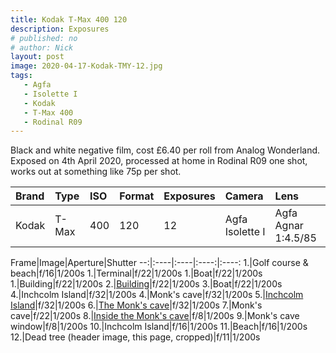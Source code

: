 ```yaml
---
title: Kodak T-Max 400 120
description: Exposures
# published: no
# author: Nick
layout: post
image: 2020-04-17-Kodak-TMY-12.jpg
tags:
   - Agfa
   - Isolette I
   - Kodak
   - T-Max 400
   - Rodinal R09
---
```

Black and white negative film, cost £6.40 per roll from Analog Wonderland. Exposed on 4th April 2020, processed at home in Rodinal R09 one shot, works out at something like 75p per shot.

Brand|Type|ISO|Format|Exposures|Camera|Lens
:----|:---|:--|:-----|:--------|:-----|:----
Kodak|T-Max|400|120|12|Agfa Isolette I|Agfa Agnar 1:4.5/85

Frame|Image|Aperture|Shutter
--:|:----|:----|:----:|:----:
1.|Golf course & beach|f/16|1/200s
1.|Terminal|f/22|1/200s
1.|Boat|f/22|1/200s
1.|Building|f/22|1/200s
2.|[Building](/2020/04/04/self-isoletting-with-Kodak-T-Max-400.html)|f/22|1/200s
3.|Boat|f/22|1/200s
4.|Inchcolm Island|f/32|1/200s
4.|Monk's cave|f/32|1/200s
5.|[Inchcolm Island](/2020/04/04/self-isoletting-with-Kodak-T-Max-400.html)|f/32|1/200s
6.|[The Monk's cave](/2020/04/04/self-isoletting-with-Kodak-T-Max-400.html)|f/32|1/200s
7.|Monk's cave|f/22|1/200s
8.|[Inside the Monk's cave](/2020/04/04/self-isoletting-with-Kodak-T-Max-400.html)|f/8|1/200s
9.|Monk's cave window|f/8|1/200s
10.|Inchcolm Island|f/16|1/200s
11.|Beach|f/16|1/200s
12.|Dead tree (header image, this page, cropped)|f/11|1/200s
